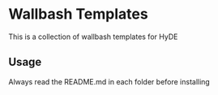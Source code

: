 # Wallbash Templates

This is a collection of wallbash templates for HyDE

## Usage

Always read the README.md in each folder before installing
